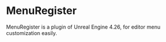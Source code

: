 # MenuRegister
MenuRegister is a plugin of Unreal Engine 4.26, for editor menu customization easily.
